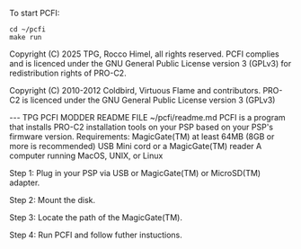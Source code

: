 To start PCFI:
```
cd ~/pcfi
make run
```
Copyright (C) 2025 TPG, Rocco Himel, all rights reserved.
PCFI complies and is licenced under the GNU General Public License version 3 (GPLv3)
for redistribution rights of PRO-C2.

Copyright (C) 2010-2012 Coldbird, Virtuous Flame and contributors.
PRO-C2 is licenced under the GNU General Public License version 3 (GPLv3)

--- TPG PCFI MODDER README FILE ~/pcfi/readme.md
PCFI is a program that installs PRO-C2 installation tools on your PSP based on your PSP's firmware version.
Requirements:
MagicGate(TM) at least 64MB (8GB or more is recommended)
USB Mini cord or a MagicGate(TM) reader
A computer running MacOS, UNIX, or Linux

Step 1: Plug in your PSP via USB or MagicGate(TM) or MicroSD(TM) adapter.

Step 2: Mount the disk.

Step 3: Locate the path of the MagicGate(TM).

Step 4: Run PCFI and follow futher instuctions.
